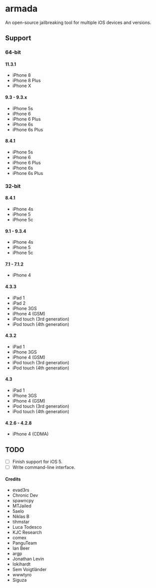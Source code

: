 # armada
An open-source jailbreaking tool for multiple iOS devices and versions.

## Support
### 64-bit
#### 11.3.1
- iPhone 8
- iPhone 8 Plus
- iPhone X

#### 9.3 - 9.3.x
- iPhone 5s
- iPhone 6
- iPhone 6 Plus
- iPhone 6s
- iPhone 6s Plus

#### 8.4.1
- iPhone 5s
- iPhone 6
- iPhone 6 Plus
- iPhone 6s
- iPhone 6s Plus

### 32-bit
#### 8.4.1
- iPhone 4s
- iPhone 5
- iPhone 5c

#### 9.1 - 9.3.4
- iPhone 4s
- iPhone 5
- iPhone 5c

#### 7.1 - 7.1.2
- iPhone 4

#### 4.3.3
- iPad 1
- iPad 2
- iPhone 3GS
- iPhone 4 (GSM)
- iPod touch (3rd generation)
- iPod touch (4th generation)

#### 4.3.2
- iPad 1
- iPhone 3GS
- iPhone 4 (GSM)
- iPod touch (3rd generation)
- iPod touch (4th generation)

#### 4.3
- iPad 1
- iPhone 3GS
- iPhone 4 (GSM)
- iPod touch (3rd generation)
- iPod touch (4th generation)

#### 4.2.6 - 4.2.8
- iPhone 4 (CDMA)

## TODO
- [ ] Finish support for iOS 5.
- [ ] Write command-line interface.

#### Credits
- evad3rs
- Chronic Dev
- spawncpy
- MTJailed
- 5aelo
- Niklas B
- tihmstar
- Luca Todesco
- KJC Research
- comex
- PanguTeam
- Ian Beer
- argp
- Jonathan Levin
- lokihardt
- Sem Voigtländer
- wwwtyro
- Siguza
